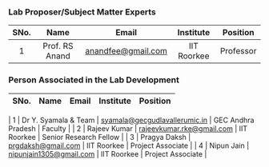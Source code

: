
<!-- Remove all lines above this line before making changes to the file -->
### Lab Proposer/Subject Matter Experts
| SNo. | Name | Email | Institute | Position |
| :---: | :---: | :---: | :---: | :---: |
| 1 | Prof. RS Anand | anandfee@gmail.com | IIT Roorkee | Professor |

### Person Associated in the Lab Development
| SNo. | Name | Email | Institute | Position |
| :---: | :---: | :---: | :---: | :---: |

| 1 | Dr Y. Syamala & Team | syamala@gecgudlavallerumic.in | GEC Andhra Pradesh | Faculty |
| 2 | Rajeev Kumar | rajeevkumar.rke@gmail.com | IIT Roorkee | Senior Research Fellow |
| 3 | Pragya Daksh | prgdaksh@gmail.com | IIT Roorkee | Project Associate |
| 4 | Nipun Jain | nipunjain1305@gmail.com | IIT Roorkee | Project Associate |
